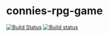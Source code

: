 # connies-rpg-game
[![Build Status](https://travis-ci.org/Connicpu/connies-rpg-game.svg?branch=master)](https://travis-ci.org/Connicpu/connies-rpg-game)
[![Build status](https://ci.appveyor.com/api/projects/status/ne35all9c1okhpqw/branch/master?svg=true)](https://ci.appveyor.com/project/Connicpu/connies-rpg-game/branch/master)

